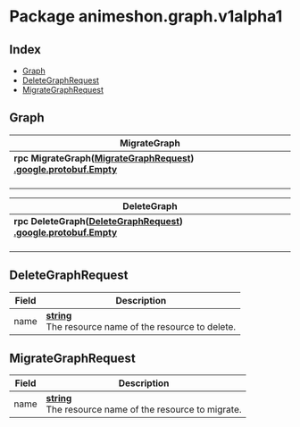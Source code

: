 # Package animeshon.graph.v1alpha1

## Index
- [Graph](#animeshon.graph.v1alpha1.Graph)
- [DeleteGraphRequest](#animeshon.graph.v1alpha1.DeleteGraphRequest)
- [MigrateGraphRequest](#animeshon.graph.v1alpha1.MigrateGraphRequest)

## <span id="animeshon.graph.v1alpha1.Graph">Graph</span>



| <span id="animeshon.graph.v1alpha1.Graph.MigrateGraph">MigrateGraph</span> |
| --- |
| **rpc MigrateGraph([MigrateGraphRequest](#animeshon.graph.v1alpha1.MigrateGraphRequest)) [.google.protobuf.Empty](#google.protobuf.Empty)**<br/><br/> |

| <span id="animeshon.graph.v1alpha1.Graph.DeleteGraph">DeleteGraph</span> |
| --- |
| **rpc DeleteGraph([DeleteGraphRequest](#animeshon.graph.v1alpha1.DeleteGraphRequest)) [.google.protobuf.Empty](#google.protobuf.Empty)**<br/><br/> |


## <span id="animeshon.graph.v1alpha1.DeleteGraphRequest">DeleteGraphRequest</span>



| Field | Description |
| --- | --- |
| name | **[ string](#string)**<br/>The resource name of the resource to delete. |

## <span id="animeshon.graph.v1alpha1.MigrateGraphRequest">MigrateGraphRequest</span>



| Field | Description |
| --- | --- |
| name | **[ string](#string)**<br/>The resource name of the resource to migrate. |
